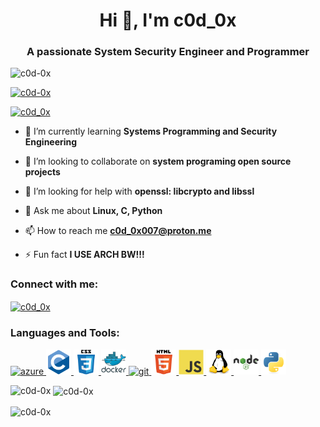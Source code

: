 <!--
- 👋 Hi, I’m @c0d-0x
- 👀 I’m interested in software and Security Engineeing
- 🌱 I’m currently learning Backend dev @Ordin Project and PNPT @ TCM-Security
- 💞️ I’m looking to collaborate on community projects


c0d-0x/c0d-0x is a ✨ special ✨ repository because its `README.md` (this file) appears on your GitHub profile.
You can click the Preview link to take a look at your changes.
--->

<h1 align="center">Hi 👋, I'm c0d_0x</h1>
<h3 align="center">A passionate System Security Engineer and Programmer</h3>

<p align="left"> <img src="https://komarev.com/ghpvc/?username=c0d-0x&label=Profile%20views&color=0e75b6&style=flat" alt="c0d-0x" /> </p>

<p align="left"> <a href="https://github.com/ryo-ma/github-profile-trophy"><img src="https://github-profile-trophy.vercel.app/?username=c0d-0x" alt="c0d-0x" /></a> </p>

<p align="left"> <a href="https://twitter.com/c0d_0x" target="blank"><img src="https://img.shields.io/twitter/follow/c0d_0x?logo=twitter&style=for-the-badge" alt="c0d_0x" /></a> </p>

- 🌱 I’m currently learning **Systems Programming and Security Engineering**

- 👯 I’m looking to collaborate on **system programing open source projects**

- 🤝 I’m looking for help with **openssl: libcrypto and libssl**

- 💬 Ask me about **Linux, C, Python**

- 📫 How to reach me **c0d_0x007@proton.me**

- ⚡ Fun fact **I USE ARCH BW!!!**

<h3 align="left">Connect with me:</h3>
<p align="left">
<a href="https://twitter.com/c0d_0x" target="blank"><img align="center" src="https://raw.githubusercontent.com/rahuldkjain/github-profile-readme-generator/master/src/images/icons/Social/twitter.svg" alt="c0d_0x" height="30" width="40" /></a>
</p>

<h3 align="left">Languages and Tools:</h3>
<p align="left"> <a href="https://azure.microsoft.com/en-in/" target="_blank" rel="noreferrer"> <img src="https://www.vectorlogo.zone/logos/microsoft_azure/microsoft_azure-icon.svg" alt="azure" width="40" height="40"/> </a> <a href="https://www.cprogramming.com/" target="_blank" rel="noreferrer"> <img src="https://raw.githubusercontent.com/devicons/devicon/master/icons/c/c-original.svg" alt="c" width="40" height="40"/> </a> <a href="https://www.w3schools.com/css/" target="_blank" rel="noreferrer"> <img src="https://raw.githubusercontent.com/devicons/devicon/master/icons/css3/css3-original-wordmark.svg" alt="css3" width="40" height="40"/> </a> <a href="https://www.docker.com/" target="_blank" rel="noreferrer"> <img src="https://raw.githubusercontent.com/devicons/devicon/master/icons/docker/docker-original-wordmark.svg" alt="docker" width="40" height="40"/> </a> <a href="https://git-scm.com/" target="_blank" rel="noreferrer"> <img src="https://www.vectorlogo.zone/logos/git-scm/git-scm-icon.svg" alt="git" width="40" height="40"/> </a> <a href="https://www.w3.org/html/" target="_blank" rel="noreferrer"> <img src="https://raw.githubusercontent.com/devicons/devicon/master/icons/html5/html5-original-wordmark.svg" alt="html5" width="40" height="40"/> </a> <a href="https://developer.mozilla.org/en-US/docs/Web/JavaScript" target="_blank" rel="noreferrer"> <img src="https://raw.githubusercontent.com/devicons/devicon/master/icons/javascript/javascript-original.svg" alt="javascript" width="40" height="40"/> </a> <a href="https://www.linux.org/" target="_blank" rel="noreferrer"> <img src="https://raw.githubusercontent.com/devicons/devicon/master/icons/linux/linux-original.svg" alt="linux" width="40" height="40"/> </a> <a href="https://nodejs.org" target="_blank" rel="noreferrer"> <img src="https://raw.githubusercontent.com/devicons/devicon/master/icons/nodejs/nodejs-original-wordmark.svg" alt="nodejs" width="40" height="40"/> </a> <a href="https://www.python.org" target="_blank" rel="noreferrer"> <img src="https://raw.githubusercontent.com/devicons/devicon/master/icons/python/python-original.svg" alt="python" width="40" height="40"/> </a> </p>

<p><img align="left" src="https://github-readme-stats.vercel.app/api/top-langs?username=c0d-0x&show_icons=true&locale=en&layout=compact" alt="c0d-0x" /></p>

<p>&nbsp;<img align="center" src="https://github-readme-stats.vercel.app/api?username=c0d-0x&show_icons=true&locale=en" alt="c0d-0x" /></p>

<p><img align="center" src="https://github-readme-streak-stats.herokuapp.com/?user=c0d-0x&" alt="c0d-0x" /></p>

